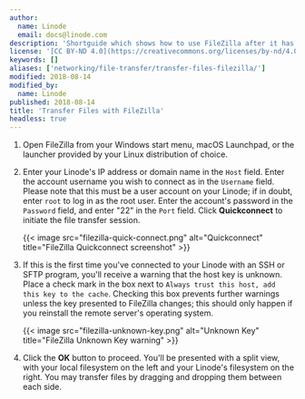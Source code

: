 ```yaml
---
author:
  name: Linode
  email: docs@linode.com
description: 'Shortguide which shows how to use FileZilla after it has been installed.'
license: '[CC BY-ND 4.0](https://creativecommons.org/licenses/by-nd/4.0)'
keywords: []
aliases: ['networking/file-transfer/transfer-files-filezilla/']
modified: 2018-08-14
modified_by:
  name: Linode
published: 2018-08-14
title: 'Transfer Files with FileZilla'
headless: true
---
```


1.  Open FileZilla from your Windows start menu, macOS Launchpad, or the launcher provided by your Linux distribution of choice.

1.  Enter your Linode's IP address or domain name in the `Host` field. Enter the account username you wish to connect as in the `Username` field. Please note that this must be a user account on your Linode; if in doubt, enter `root` to log in as the root user. Enter the account's password in the `Password` field, and enter "22" in the `Port` field. Click **Quickconnect** to initiate the file transfer session.

    {{< image src="filezilla-quick-connect.png" alt="Quickconnect" title="FileZilla Quickconnect screenshot" >}}

1.  If this is the first time you've connected to your Linode with an SSH or SFTP program, you'll receive a warning that the host key is unknown. Place a check mark in the box next to `Always trust this host, add this key to the cache`. Checking this box prevents further warnings unless the key presented to FileZilla changes; this should only happen if you reinstall the remote server's operating system.

    {{< image src="filezilla-unknown-key.png" alt="Unknown Key" title="FileZilla Unknown Key warning" >}}

1.  Click the **OK** button to proceed. You'll be presented with a split view, with your local filesystem on the left and your Linode's filesystem on the right. You may transfer files by dragging and dropping them between each side.
